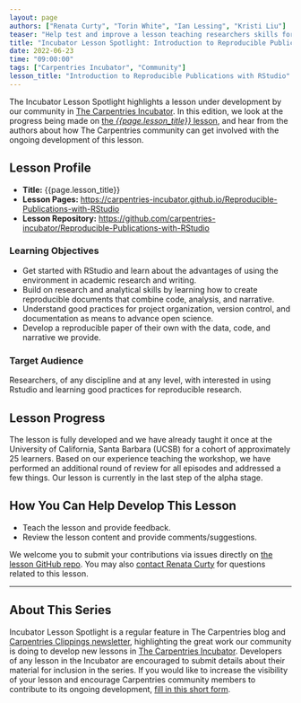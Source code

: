 ```yaml
---
layout: page
authors: ["Renata Curty", "Torin White", "Ian Lessing", "Kristi Liu"]
teaser: "Help test and improve a lesson teaching researchers skills for reproducible research."
title: "Incubator Lesson Spotlight: Introduction to Reproducible Publications with RStudio"
date: 2022-06-23
time: "09:00:00"
tags: ["Carpentries Incubator", "Community"]
lesson_title: "Introduction to Reproducible Publications with RStudio"
---
```


The Incubator Lesson Spotlight highlights a lesson under development by our community in [The Carpentries Incubator][incubator]. In this edition, we look at the progress being made on [the _{{page.lesson_title}}_ lesson][lesson-pages], and hear from the authors about how The Carpentries community can get involved with the ongoing development of this lesson.

## Lesson Profile

* **Title:** {{page.lesson_title}}
* **Lesson Pages:** https://carpentries-incubator.github.io/Reproducible-Publications-with-RStudio
* **Lesson Repository:** https://github.com/carpentries-incubator/Reproducible-Publications-with-RStudio

### Learning Objectives

* Get started with RStudio and learn about the advantages of using the environment in academic research and writing. 
* Build on research and analytical skills by learning how to create reproducible documents that combine code, analysis, and narrative.
* Understand good practices for project organization, version control, and documentation as means to advance open science. 
* Develop a reproducible paper of their own with the data, code, and narrative we provide.

### Target Audience

Researchers, of any discipline and at any level, with interested in using Rstudio and learning good practices for reproducible research. 

## Lesson Progress

The lesson is fully developed and we have already taught it once at the University of California, Santa Barbara (UCSB) for a cohort of approximately 25 learners. Based on our experience teaching the workshop, we have performed an additional round of review for all episodes and addressed a few things. Our lesson is currently in the last step of the alpha stage.

## How You Can Help Develop This Lesson

* Teach the lesson and provide feedback. 
* Review the lesson content and provide comments/suggestions. 

We welcome you to submit your contributions via issues directly on [the lesson GitHub repo](https://github.com/carpentries-incubator/Reproducible-Publications-with-RStudio). You may also [contact Renata Curty](mailto:rcurty@ucsb.edu) for questions related to this lesson.

------

## About This Series

Incubator Lesson Spotlight is a regular feature in The Carpentries blog and [Carpentries Clippings newsletter][newsletter], highlighting the great work our community is doing to develop new lessons in [The Carpentries Incubator][incubator]. Developers of any lesson in the Incubator are encouraged to submit details about their material for inclusion in the series. If you would like to increase the visibility of your lesson and encourage Carpentries community members to contribute to its ongoing development, [fill in this short form][ils-form]. 

<!-- link references -->
[ils-form]: https://forms.gle/cCuLATAEomfdFejs9
[incubator]: https://github.com/carpentries-incubator/
[lesson-pages]: https://carpentries-incubator.github.io/Reproducible-Publications-with-RStudio
[newsletter]: https://carpentries.org/newsletter/
